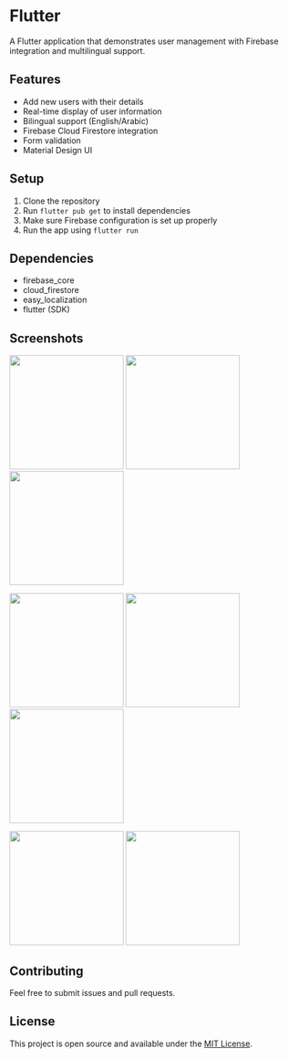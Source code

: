 # Flutter

A Flutter application that demonstrates user management with Firebase integration and multilingual support.

## Features

- Add new users with their details
- Real-time display of user information
- Bilingual support (English/Arabic)
- Firebase Cloud Firestore integration
- Form validation
- Material Design UI

## Setup

1. Clone the repository
2. Run `flutter pub get` to install dependencies
3. Make sure Firebase configuration is set up properly
4. Run the app using `flutter run`

## Dependencies

- firebase_core
- cloud_firestore
- easy_localization
- flutter (SDK)

## Screenshots
<p float="left">
  <img src="https://github.com/user-attachments/assets/624d2524-60b7-46a8-8783-58a08a75a980" width="200" />
  <img src="https://github.com/user-attachments/assets/ddc1a95c-7d31-48e6-9a87-aec4eb07d5b4" width="200" /> 
  <img src="https://github.com/user-attachments/assets/172ff3f2-50c7-402e-b8a1-54a547f546ef" width="200" /> 
</p>

<p float="left">
  <img src="https://github.com/user-attachments/assets/cce6fe9e-7669-4557-96b5-d8dfe4481d1c" width="200" />
  <img src="https://github.com/user-attachments/assets/733d89bc-0ad6-4129-83b7-15072c64351f" width="200" /> 
  <img src="https://github.com/user-attachments/assets/d50751eb-1cba-4074-9d06-6988aade7251" width="200" /> 
</p>

<p float="left">
  <img src="https://github.com/user-attachments/assets/4f744e87-5ff4-485f-9a87-3c2b53cd0084" width="200" />
  <img src="https://github.com/user-attachments/assets/d2fe2600-0bd0-4d3d-a596-f6094d4ac22d" width="200" /> 
</p>



## Contributing

Feel free to submit issues and pull requests.

## License

This project is open source and available under the [MIT License](LICENSE).
